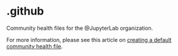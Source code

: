 # .github

Community health files for the @JupyterLab organization.

For more information, please see this article on [creating a default community health file](https://help.github.com/en/articles/creating-a-default-community-health-file-for-your-organization).
